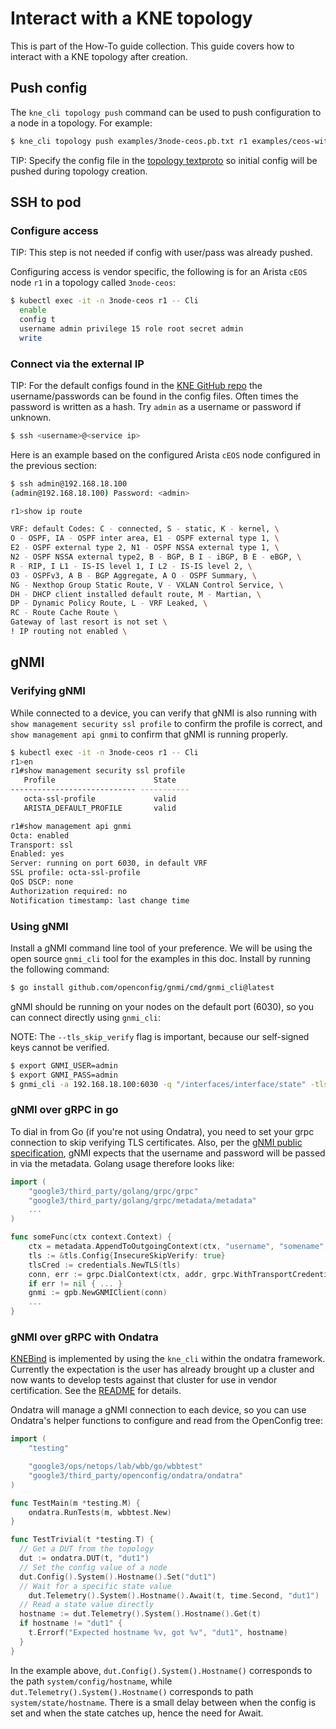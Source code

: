 # Interact with a KNE topology

This is part of the How-To guide collection. This guide covers how to interact
with a KNE topology after creation.

## Push config

The `kne_cli topology push` command can be used to push configuration to a node
in a topology. For example:

```bash
$ kne_cli topology push examples/3node-ceos.pb.txt r1 examples/ceos-withtraffic/r1-config
```

TIP: Specify the config file in the
[topology textproto](https://github.com/openconfig/kne/blob/df91c62eb7e2a1abbf0a803f5151dc365b6f61da/examples/3node-withtraffic.pb.txt#L8)
so initial config will be pushed during topology creation.

## SSH to pod

### Configure access

TIP: This step is not needed if config with user/pass was already pushed.

Configuring access is vendor specific, the following is for an Arista `cEOS`
node `r1` in a topology called `3node-ceos`:

```bash
$ kubectl exec -it -n 3node-ceos r1 -- Cli
  enable
  config t
  username admin privilege 15 role root secret admin
  write
```

### Connect via the external IP

TIP: For the default configs found in the
[KNE GitHub repo](https://github.com/openconfig/kne/tree/main/examples) the
username/passwords can be found in the config files. Often times the password is
written as a hash. Try `admin` as a username or password if unknown.

```bash
$ ssh <username>@<service ip>
```

Here is an example based on the configured Arista `cEOS` node configured in the
previous section:

```bash
$ ssh admin@192.168.18.100
(admin@192.168.18.100) Password: <admin>

r1>show ip route

VRF: default Codes: C - connected, S - static, K - kernel, \
O - OSPF, IA - OSPF inter area, E1 - OSPF external type 1, \
E2 - OSPF external type 2, N1 - OSPF NSSA external type 1, \
N2 - OSPF NSSA external type2, B - BGP, B I - iBGP, B E - eBGP, \
R - RIP, I L1 - IS-IS level 1, I L2 - IS-IS level 2, \
O3 - OSPFv3, A B - BGP Aggregate, A O - OSPF Summary, \
NG - Nexthop Group Static Route, V - VXLAN Control Service, \
DH - DHCP client installed default route, M - Martian, \
DP - Dynamic Policy Route, L - VRF Leaked, \
RC - Route Cache Route \
Gateway of last resort is not set \
! IP routing not enabled \
```

## gNMI

### Verifying gNMI

While connected to a device, you can verify that gNMI is also running with `show
management security ssl profile` to confirm the profile is correct, and `show
management api gnmi` to confirm that gNMI is running properly.

```bash
$ kubectl exec -it -n 3node-ceos r1 -- Cli
r1>en
r1#show management security ssl profile
   Profile                      State
---------------------------- -----------
   octa-ssl-profile             valid
   ARISTA_DEFAULT_PROFILE       valid

r1#show management api gnmi
Octa: enabled
Transport: ssl
Enabled: yes
Server: running on port 6030, in default VRF
SSL profile: octa-ssl-profile
QoS DSCP: none
Authorization required: no
Notification timestamp: last change time
```

### Using gNMI

Install a gNMI command line tool of your preference. We will be using the open
source `gnmi_cli` tool for the examples in this doc. Install by running the
following command:

```bash
$ go install github.com/openconfig/gnmi/cmd/gnmi_cli@latest
```

gNMI should be running on your nodes on the default port (6030), so you can
connect directly using `gnmi_cli`:

NOTE: The `--tls_skip_verify` flag is important, because our self-signed keys
cannot be verified.

```bash
$ export GNMI_USER=admin
$ export GNMI_PASS=admin
$ gnmi_cli -a 192.168.18.100:6030 -q "/interfaces/interface/state" -tls_skip_verify -with_user_pass
```

### gNMI over gRPC in go

To dial in from Go (if you're not using Ondatra), you need to set your grpc
connection to skip verifying TLS certificates. Also, per the
[gNMI public specification](https://github.com/openconfig/reference/blob/master/rpc/gnmi/gnmi-specification.md#31-session-security-authentication-and-rpc-authorization),
gNMI expects that the username and password will be passed in via the metadata.
Golang usage therefore looks like:

```go
import (
    "google3/third_party/golang/grpc/grpc"
    "google3/third_party/golang/grpc/metadata/metadata"
    ...
)

func someFunc(ctx context.Context) {
    ctx = metadata.AppendToOutgoingContext(ctx, "username", "somename", "password", "somepassword")
    tls := &tls.Config{InsecureSkipVerify: true}
    tlsCred := credentials.NewTLS(tls)
    conn, err := grpc.DialContext(ctx, addr, grpc.WithTransportCredentials(tlsCred))
    if err != nil { ... }
    gnmi := gpb.NewGNMIClient(conn)
    ...
}
```

### gNMI over gRPC with Ondatra

[KNEBind](https://github.com/openconfig/ondatra/blob/main/knebind/knebind.go) is
implemented by using the `kne_cli` within the ondatra framework. Currently the
expectation is the user has already brought up a cluster and now wants to
develop tests against that cluster for use in vendor certification. See the
[README](https://github.com/openconfig/ondatra/blob/main/knebind/README.md)
for details.

Ondatra will manage a gNMI connection to each device, so you can use Ondatra's
helper functions to configure and read from the OpenConfig tree:

```go
import (
    "testing"

    "google3/ops/netops/lab/wbb/go/wbbtest"
    "google3/third_party/openconfig/ondatra/ondatra"
)

func TestMain(m *testing.M) {
    ondatra.RunTests(m, wbbtest.New)
}

func TestTrivial(t *testing.T) {
  // Get a DUT from the topology
  dut := ondatra.DUT(t, "dut1")
  // Set the config value of a node
  dut.Config().System().Hostname().Set("dut1")
  // Wait for a specific state value
    dut.Telemetry().System().Hostname().Await(t, time.Second, "dut1")
  // Read a state value directly
  hostname := dut.Telemetry().System().Hostname().Get(t)
  if hostname != "dut1" {
    t.Errorf("Expected hostname %v, got %v", "dut1", hostname)
  }
}
```

In the example above, `dut.Config().System().Hostname()` corresponds to the path
`system/config/hostname`, while `dut.Telemetry().System().Hostname()`
corresponds to path `system/state/hostname`. There is a small delay between when
the config is set and when the state catches up, hence the need for Await.
